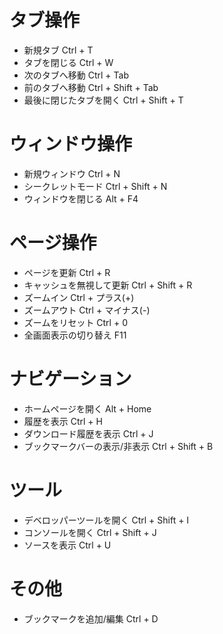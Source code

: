﻿# タブ操作
- 新規タブ  Ctrl + T
- タブを閉じる  Ctrl + W
- 次のタブへ移動  Ctrl + Tab
- 前のタブへ移動  Ctrl + Shift + Tab
- 最後に閉じたタブを開く  Ctrl + Shift + T

# ウィンドウ操作
- 新規ウィンドウ  Ctrl + N
- シークレットモード  Ctrl + Shift + N
- ウィンドウを閉じる  Alt + F4

# ページ操作
- ページを更新 Ctrl + R
- キャッシュを無視して更新  Ctrl + Shift + R
- ズームイン  Ctrl + プラス(+)
- ズームアウト  Ctrl + マイナス(-)
- ズームをリセット  Ctrl + 0
- 全画面表示の切り替え  F11

# ナビゲーション
- ホームページを開く  Alt + Home
- 履歴を表示  Ctrl + H
- ダウンロード履歴を表示  Ctrl + J
- ブックマークバーの表示/非表示  Ctrl + Shift + B

# ツール
- デベロッパーツールを開く  Ctrl + Shift + I
- コンソールを開く  Ctrl + Shift + J
- ソースを表示  Ctrl + U

# その他
- ブックマークを追加/編集  Ctrl + D

